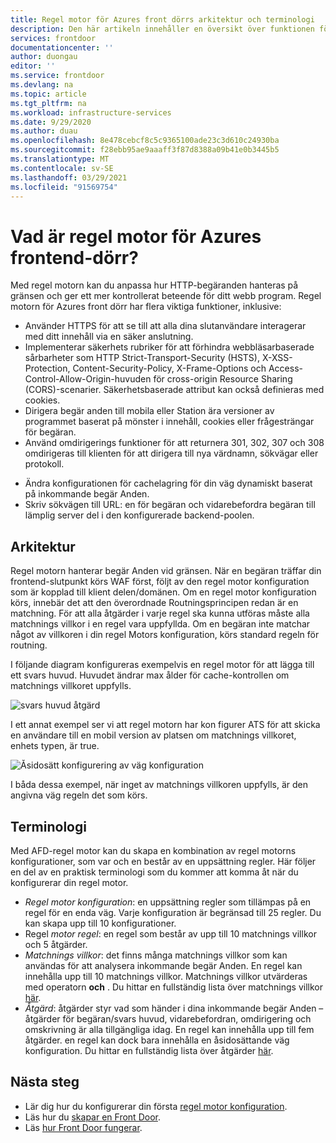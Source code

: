 ```yaml
---
title: Regel motor för Azures front dörrs arkitektur och terminologi
description: Den här artikeln innehåller en översikt över funktionen för motor funktioner i Azures frontend-dörr.
services: frontdoor
documentationcenter: ''
author: duongau
editor: ''
ms.service: frontdoor
ms.devlang: na
ms.topic: article
ms.tgt_pltfrm: na
ms.workload: infrastructure-services
ms.date: 9/29/2020
ms.author: duau
ms.openlocfilehash: 8e478cebcf8c5c9365100ade23c3d610c24930ba
ms.sourcegitcommit: f28ebb95ae9aaaff3f87d8388a09b41e0b3445b5
ms.translationtype: MT
ms.contentlocale: sv-SE
ms.lasthandoff: 03/29/2021
ms.locfileid: "91569754"
---
```

# <a name="what-is-rules-engine-for-azure-front-door"></a>Vad är regel motor för Azures frontend-dörr? 

Med regel motorn kan du anpassa hur HTTP-begäranden hanteras på gränsen och ger ett mer kontrollerat beteende för ditt webb program. Regel motorn för Azures front dörr har flera viktiga funktioner, inklusive:

* Använder HTTPS för att se till att alla dina slutanvändare interagerar med ditt innehåll via en säker anslutning.
* Implementerar säkerhets rubriker för att förhindra webbläsarbaserade sårbarheter som HTTP Strict-Transport-Security (HSTS), X-XSS-Protection, Content-Security-Policy, X-Frame-Options och Access-Control-Allow-Origin-huvuden för cross-origin Resource Sharing (CORS)-scenarier. Säkerhetsbaserade attribut kan också definieras med cookies.
* Dirigera begär anden till mobila eller Station ära versioner av programmet baserat på mönster i innehåll, cookies eller frågesträngar för begäran.
* Använd omdirigerings funktioner för att returnera 301, 302, 307 och 308 omdirigeras till klienten för att dirigera till nya värdnamn, sökvägar eller protokoll.
- Ändra konfigurationen för cachelagring för din väg dynamiskt baserat på inkommande begär Anden.
- Skriv sökvägen till URL: en för begäran och vidarebefordra begäran till lämplig server del i den konfigurerade backend-poolen.

## <a name="architecture"></a>Arkitektur 

Regel motorn hanterar begär Anden vid gränsen. När en begäran träffar din frontend-slutpunkt körs WAF först, följt av den regel motor konfiguration som är kopplad till klient delen/domänen. Om en regel motor konfiguration körs, innebär det att den överordnade Routningsprincipen redan är en matchning. För att alla åtgärder i varje regel ska kunna utföras måste alla matchnings villkor i en regel vara uppfyllda. Om en begäran inte matchar något av villkoren i din regel Motors konfiguration, körs standard regeln för routning. 

I följande diagram konfigureras exempelvis en regel motor för att lägga till ett svars huvud. Huvudet ändrar max ålder för cache-kontrollen om matchnings villkoret uppfylls. 

![svars huvud åtgärd](./media/front-door-rules-engine/rules-engine-architecture-3.png)

I ett annat exempel ser vi att regel motorn har kon figurer ATS för att skicka en användare till en mobil version av platsen om matchnings villkoret, enhets typen, är true. 

![Åsidosätt konfigurering av väg konfiguration](./media/front-door-rules-engine/rules-engine-architecture-1.png)

I båda dessa exempel, när inget av matchnings villkoren uppfylls, är den angivna väg regeln det som körs. 

## <a name="terminology"></a>Terminologi 

Med AFD-regel motor kan du skapa en kombination av regel motorns konfigurationer, som var och en består av en uppsättning regler. Här följer en del av en praktisk terminologi som du kommer att komma åt när du konfigurerar din regel motor. 

- *Regel motor konfiguration*: en uppsättning regler som tillämpas på en regel för en enda väg. Varje konfiguration är begränsad till 25 regler. Du kan skapa upp till 10 konfigurationer. 
- Regel *motor regel*: en regel som består av upp till 10 matchnings villkor och 5 åtgärder.
- *Matchnings villkor*: det finns många matchnings villkor som kan användas för att analysera inkommande begär Anden. En regel kan innehålla upp till 10 matchnings villkor. Matchnings villkor utvärderas med operatorn **och** . Du hittar en fullständig lista över matchnings villkor [här](front-door-rules-engine-match-conditions.md). 
- *Åtgärd*: åtgärder styr vad som händer i dina inkommande begär Anden – åtgärder för begäran/svars huvud, vidarebefordran, omdirigering och omskrivning är alla tillgängliga idag. En regel kan innehålla upp till fem åtgärder. en regel kan dock bara innehålla en åsidosättande väg konfiguration.  Du hittar en fullständig lista över åtgärder [här](front-door-rules-engine-actions.md).


## <a name="next-steps"></a>Nästa steg

- Lär dig hur du konfigurerar din första [regel motor konfiguration](front-door-tutorial-rules-engine.md). 
- Läs hur du [skapar en Front Door](quickstart-create-front-door.md).
- Läs [hur Front Door fungerar](front-door-routing-architecture.md).

